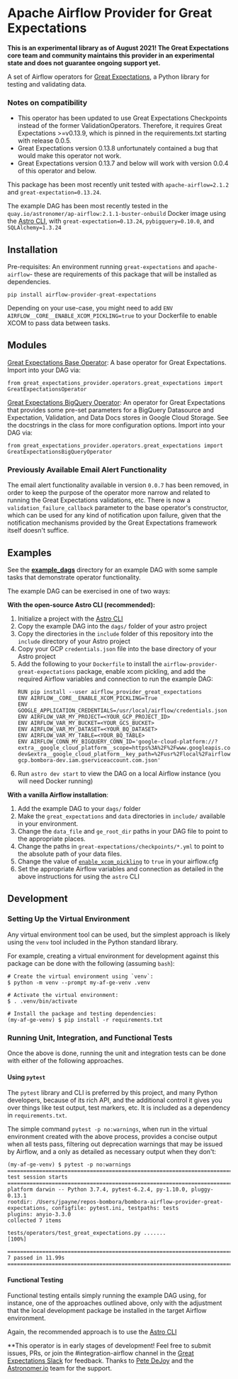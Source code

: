 # Apache Airflow Provider for Great Expectations

**This is an experimental library as of August 2021! The Great Expectations core team and community maintains this provider in an experimental state and does not guarantee ongoing support yet.**

A set of Airflow operators for [Great Expectations](greatexpectations.io), a Python library for testing and validating data.


### Notes on compatibility 

* This operator has been updated to use Great Expectations Checkpoints instead of the former ValidationOperators. Therefore, it requires Great Expectations >=v0.13.9, which is pinned in the requirements.txt starting with release 0.0.5.
* Great Expectations version 0.13.8 unfortunately contained a bug that would make this operator not work.
* Great Expectations version 0.13.7 and below will work with version 0.0.4 of this operator and below.

This package has been most recently unit tested with `apache-airflow=2.1.2` and `great-expectation=0.13.24`.

The example DAG has been most recently tested in the `quay.io/astronomer/ap-airflow:2.1.1-buster-onbuild` Docker image using  the [Astro CLI](https://www.astronomer.io/docs/cloud/stable/develop/cli-quickstart), with `great-expectation=0.13.24`, `pybigquery=0.10.0`, and `SQLAlchemy=1.3.24`

## Installation

Pre-requisites: An environment running `great-expectations` and `apache-airflow`- these are requirements of this package that will be installed as dependencies.

```
pip install airflow-provider-great-expectations
```

Depending on your use-case, you might need to add `ENV AIRFLOW__CORE__ENABLE_XCOM_PICKLING=true` to your Dockerfile to enable XCOM to pass data between tasks.

## Modules

[Great Expectations Base Operator](https://github.com/great-expectations/airflow-provider-great-expectations/blob/main/great_expectations_provider/operators/great_expectations.py): A base operator for Great Expectations. Import into your DAG via: 

```
from great_expectations_provider.operators.great_expectations import GreatExpectationsOperator
```

[Great Expectations BigQuery Operator](https://github.com/great-expectations/airflow-provider-great-expectations/blob/main/great_expectations_provider/operators/great_expectations.py): An operator for Great Expectations that provides some pre-set parameters for a BigQuery Datasource and Expectation, Validation, and Data Docs stores in Google Cloud Storage. See the docstrings in the class for more configuration options. Import into your DAG via: 

```
from great_expectations_provider.operators.great_expectations import GreatExpectationsBigQueryOperator
```

### Previously Available Email Alert Functionality

The email alert functionality available in version `0.0.7` has been removed, in order to keep the purpose of the operator more narrow and related to running the Great Expectations validations, etc.  There is now a `validation_failure_callback` parameter to the base operator's constructor, which can be used for any kind of notification upon failure, given that the notification mechanisms provided by the Great Expectations framework itself doesn't suffice.

## Examples

See the [**example_dags**](https://github.com/great-expectations/airflow-provider-great-expectations/tree/main/great_expectations_provider/example_dags) directory for an example DAG with some sample tasks that demonstrate operator functionality.

The example DAG can be exercised in one of two ways:

**With the open-source Astro CLI (recommended):**
1. Initialize a project with the [Astro CLI](https://www.astronomer.io/docs/cloud/stable/develop/cli-quickstart)
2. Copy the example DAG into the `dags/` folder of your astro project
3. Copy the directories in the `include` folder of this repository into the `include` directory of your Astro project
4. Copy your GCP `credentials.json` file into the base directory of your Astro project
5. Add the following to your `Dockerfile` to install the `airflow-provider-great-expectations` package, enable xcom pickling, and add the required Airflow variables and connection to run the example DAG:
   ```
   RUN pip install --user airflow_provider_great_expectations
   ENV AIRFLOW__CORE__ENABLE_XCOM_PICKLING=True
   ENV GOOGLE_APPLICATION_CREDENTIALS=/usr/local/airflow/credentials.json
   ENV AIRFLOW_VAR_MY_PROJECT=<YOUR_GCP_PROJECT_ID>
   ENV AIRFLOW_VAR_MY_BUCKET=<YOUR_GCS_BUCKET>
   ENV AIRFLOW_VAR_MY_DATASET=<YOUR_BQ_DATASET>
   ENV AIRFLOW_VAR_MY_TABLE=<YOUR_BQ_TABLE>
   ENV AIRFLOW_CONN_MY_BIGQUERY_CONN_ID='google-cloud-platform://?extra__google_cloud_platform__scope=https%3A%2F%2Fwww.googleapis.com%2Fauth%2Fbigquery&extra__google_cloud_platform__project=bombora-dev&extra__google_cloud_platform__key_path=%2Fusr%2Flocal%2Fairflow%2Fairflow-gcp.bombora-dev.iam.gserviceaccount.com.json'
   ```
6. Run `astro dev start` to view the DAG on a local Airflow instance (you will need Docker running)

**With a vanilla Airflow installation**:
1. Add the example DAG to your `dags/` folder
2. Make the `great_expectations` and `data` directories in `include/` available in your environment.
3. Change the `data_file` and `ge_root_dir` paths in your DAG file to point to the appropriate places.
4. Change the paths in `great-expectations/checkpoints/*.yml` to point to the absolute path of your data files.
5. Change the value of [`enable_xcom_pickling`](https://github.com/apache/airflow/blob/master/airflow/config_templates/default_airflow.cfg#L181) to `true` in your airflow.cfg
6. Set the appropriate Airflow variables and connection as detailed in the above instructions for using the `astro` CLI

## Development

### Setting Up the Virtual Environment

Any virtual environment tool can be used, but the simplest approach is likely using the `venv` tool included in the Python standard library.

For example, creating a virtual environment for development against this package can be done with the following (assuming `bash`):
```
# Create the virtual environment using `venv`:
$ python -m venv --prompt my-af-ge-venv .venv

# Activate the virtual environment:
$ . .venv/bin/activate

# Install the package and testing dependencies:
(my-af-ge-venv) $ pip install -r requirements.txt
```

### Running Unit, Integration, and Functional Tests

Once the above is done, running the unit and integration tests can be done with either of the following approaches.

#### Using `pytest`

The `pytest` library and CLI is preferred by this project, and many Python developers, because of its rich API, and the additional control it gives you over things like test output, test markers, etc. It is included as a dependency in `requirements.txt`.

The simple command `pytest -p no:warnings`, when run in the virtual environment created with the above process, provides a concise output when all tests pass, filtering out deprecation warnings that may be issued by Airflow, and a only as detailed as necessary output when they don't:
```
(my-af-ge-venv) $ pytest -p no:warnings
=========================================================================================== test session starts ============================================================================================
platform darwin -- Python 3.7.4, pytest-6.2.4, py-1.10.0, pluggy-0.13.1
rootdir: /Users/jpayne/repos-bombora/bombora-airflow-provider-great-expectations, configfile: pytest.ini, testpaths: tests
plugins: anyio-3.3.0
collected 7 items

tests/operators/test_great_expectations.py .......                                                                                                                                                   [100%]

============================================================================================ 7 passed in 11.99s ============================================================================================
```

#### Functional Testing

Functional testing entails simply running the example DAG using, for instance, one of the approaches outlined above, only with the adjustment that the local development package be installed in the target Airflow environment.

Again, the recommended approach is to use the [Astro CLI](https://www.astronomer.io/docs/cloud/stable/develop/cli-quickstart)

**This operator is in early stages of development! Feel free to submit issues, PRs, or join the #integration-airflow channel in the [Great Expectations Slack](http://greatexpectations.io/slack) for feedback. Thanks to [Pete DeJoy](https://github.com/petedejoy) and the [Astronomer.io](https://www.astronomer.io/) team for the support.
